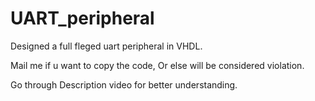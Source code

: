 # UART_peripheral
Designed a full fleged uart peripheral in VHDL.

Mail me if u want to copy the code, Or else will be considered violation.

Go through Description video for better understanding.
